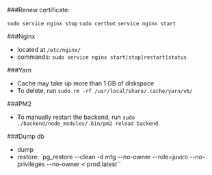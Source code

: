 ###Renew certificate:

`sudo service nginx stop`
`sudo certbot`
`service nginx start`

###Nginx

- located at `/etc/nginx/`
- commands: `sudo service nginx start|stop|restart|status`

###Yarn

- Cache may take up more than 1 GB of diskspace
- To delete, run `sudo rm -rf /usr/local/share/.cache/yarn/v6/`

###PM2

- To manually restart the backend, run `sudo ./backend/node_modules/.bin/pm2 reload backend`

###Dump db

- dump
- restore: `pg_restore --clean -d mtg --no-owner --role=juviro --no-privileges --no-owner < prod.latest``
